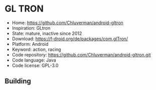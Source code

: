 # GL TRON

- Home: https://github.com/Chluverman/android-gltron
- Inspiration: GLtron
- State: mature, inactive since 2012
- Download: https://f-droid.org/de/packages/com.glTron/
- Platform: Android
- Keyword: action, racing
- Code repository: https://github.com/Chluverman/android-gltron.git
- Code language: Java
- Code license: GPL-3.0

## Building
